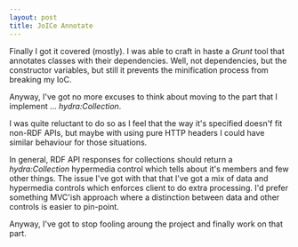 ```yaml
---
layout: post
title: JoICe Annotate
---
```


Finally I got it covered (mostly). I was able to craft in haste a _Grunt_ tool that annotates classes with their dependencies.
Well, not dependencies, but the constructor variables, but still it prevents the minification process from breaking my IoC.

Anyway, I've got no more excuses to think about moving to the part that I implement ... _hydra:Collection_.

I was quite reluctant to do so as I feel that the way it's specified doesn'f fit non-RDF APIs,
but maybe with using pure HTTP headers I could have similar behaviour for those situations.

In general, RDF API responses for collections should return a _hydra:Collection_ hypermedia control which tells about it's members and few other things.
The issue I've got with that that I've got a mix of data and hypermedia controls which enforces client to do extra processing.
I'd prefer something MVC'ish approach where a distinction between data and other controls is easier to pin-point.

Anyway, I've got to stop fooling aroung the project and finally work on that part.